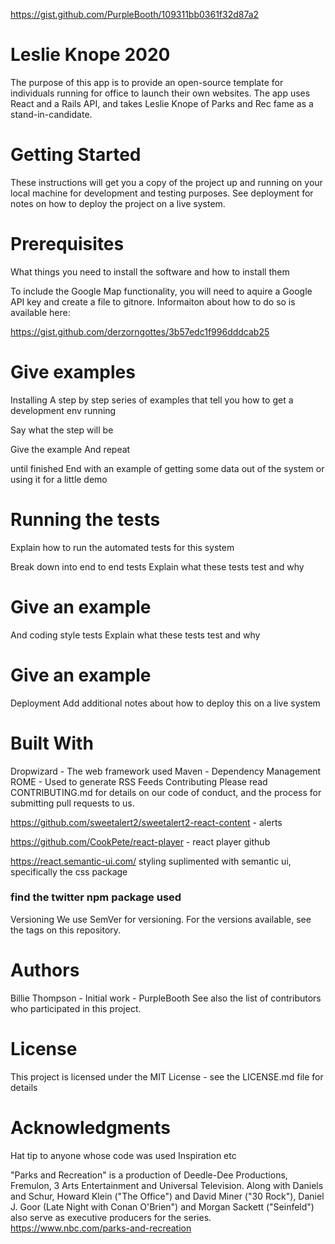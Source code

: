 https://gist.github.com/PurpleBooth/109311bb0361f32d87a2

# Leslie Knope 2020

 The purpose of this app is to provide an open-source template for individuals running for office to launch their own websites. The app uses React and a Rails API, and takes Leslie Knope of Parks and Rec fame as a stand-in-candidate. 


# Getting Started
 These instructions will get you a copy of the project up and running on your local machine for development and testing purposes. See deployment for notes on how to deploy the project on a live system.

# Prerequisites
What things you need to install the software and how to install them

To include the Google Map functionality, you will need to aquire a Google API key and create a file to gitnore. Informaiton about how to do so is available here: 

https://gist.github.com/derzorngottes/3b57edc1f996dddcab25

# Give examples
Installing
A step by step series of examples that tell you how to get a development env running

Say what the step will be

Give the example
And repeat

until finished
End with an example of getting some data out of the system or using it for a little demo

# Running the tests
Explain how to run the automated tests for this system

Break down into end to end tests
Explain what these tests test and why

# Give an example
And coding style tests
Explain what these tests test and why

# Give an example
Deployment
Add additional notes about how to deploy this on a live system

# Built With

Dropwizard - The web framework used
Maven - Dependency Management
ROME - Used to generate RSS Feeds
Contributing
Please read CONTRIBUTING.md for details on our code of conduct, and the process for submitting pull requests to us.

https://github.com/sweetalert2/sweetalert2-react-content  - alerts 

https://github.com/CookPete/react-player - react player github

https://react.semantic-ui.com/ styling suplimented with semantic ui, specifically the css package 

### find the twitter npm package used 

Versioning
We use SemVer for versioning. For the versions available, see the tags on this repository.

# Authors
Billie Thompson - Initial work - PurpleBooth
See also the list of contributors who participated in this project.

# License
This project is licensed under the MIT License - see the LICENSE.md file for details

# Acknowledgments
Hat tip to anyone whose code was used
Inspiration
etc


"Parks and Recreation" is a production of Deedle-Dee Productions, Fremulon, 3 Arts Entertainment and Universal Television. Along with Daniels and Schur, Howard Klein ("The Office") and David Miner ("30 Rock"), Daniel J. Goor (Late Night with Conan O'Brien") and Morgan Sackett ("Seinfeld") also serve as executive producers for the series. https://www.nbc.com/parks-and-recreation

